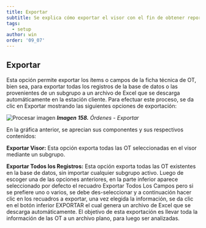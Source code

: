 ```yaml
---
title: Exportar
subtitle: Se explica cómo exportar el visor con el fin de obtener reportes.
tags:
  - setup
author: win
order: '09_07'
---
```



## Exportar

Esta opción permite exportar los ítems o campos de la ficha técnica de OT, bien sea, para exportar todas los registros de la base de datos o las provenientes de un subgrupo a un archivo de Excel que se descarga automáticamente en la estación cliente.
Para efectuar este proceso, se da clic en Exportar <span class="mdi mdi-download"></span> mostrando las siguientes opciones de exportación:

![Procesar imagen](../../assets/images/cap09/chp09_img65.png)
***Imagen 158.** Órdenes - Exportar*

En la gráfica anterior, se aprecian sus componentes y sus respectivos contenidos:

**Exportar Visor:** Esta opción exporta todas las OT seleccionadas en el visor mediante un subgrupo.

**Exportar Todos los Registros:** Esta opción exporta todas las OT existentes en la base de datos, sin importar cualquier subgrupo activo.
Luego de escoger una de las opciones anteriores, en la parte inferior aparece seleccionado por defecto el recuadro <a class="btn cl-gray"><span class="mdi mdi-checkbox-blank-outline"> Exportar Todos Los Campos </span></a> pero si se prefiere uno o varios, se debe des-seleccionar y a continuación hacer clic en los recuadros a exportar, una vez elegida la información, se da clic en el botón inferior <a class="btn bg-gray cl-black">EXPORTAR</a> el cual genera un archivo de Excel que se descarga automáticamente. El objetivo de esta exportación es llevar toda la información de las OT a un archivo plano, para luego ser analizadas.



